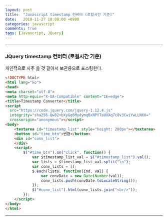 ```yaml
---
layout: post
title:  "Javascript timestamp 컨버터 (로컬시간 기준)"
date:   2018-11-27 18:08:00 +0900
categories: javascript
comments: true
tags: [Javascript, JQuery]
---
```


---
### JQuery timestamp 컨버터 (로컬시간 기준)

개인적으로 자주 쓸 것 같아서 보관용으로 포스팅한다.

```html
<!DOCTYPE html>
<html lang="ko">
<head>
<meta charset="utf-8">
<meta http-equiv="X-UA-Compatible" content="IE=edge">
<title>Timestamp Converter</title>
<script
  src="https://code.jquery.com/jquery-1.12.4.js"
  integrity="sha256-Qw82+bXyGq6MydymqBxNPYTaUXXq7c8v3CwiYwLLNXU="
  crossorigin="anonymous"></script>
<body>
	<textarea id="timestamp_list" style="height: 200px"></textarea>
	<button id="time_btn">변환</button>
	<div id="conv_list">
	</div>
	<script>
		$("#time_btn").on("click", function() {
			var $timestamp_list_val = $("#timestamp_list").val();
			var lists = $timestamp_list_val.split("\n");
			var conv_lists = [];
			$.each(lists, function(ind, val) {
				var convDate = new Date(Number(val));
				conv_lists.push(convDate.toLocaleString());
			});
			$("#conv_list").html(conv_lists.join("<br/>"));
		});
	</script>
</body>
</html>
```

[jekyll-docs]: https://jekyllrb.com/docs/home
[jekyll-gh]:   https://github.com/jekyll/jekyll
[jekyll-talk]: https://talk.jekyllrb.com/
---
